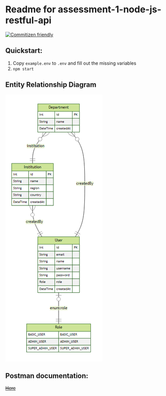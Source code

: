 # Readme for assessment-1-node-js-restful-api

[![Commitizen friendly](https://img.shields.io/badge/commitizen-friendly-brightgreen.svg)](http://commitizen.github.io/cz-cli/)

## Quickstart:
1. Copy `example.env` to `.env` and fill out the missing variables
2. `npm start`

## Entity Relationship Diagram
![](./prisma/ERD.png)

## Postman documentation:
~~[Here](https://documenter.getpostman.com/view/17480349/UzXKWJp2)~~
